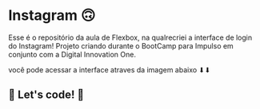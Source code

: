 # Instagram 🙃

Esse é o repositório da aula de Flexbox, na qualrecriei a interface de login do Instagram!
Projeto criando durante o BootCamp para Impulso em conjunto com a Digital Innovation One.

você pode acessar a interface atraves da imagem abaixo ⬇⬇

## 🚀 Let's code! 🚀
